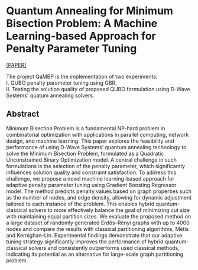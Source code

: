 # Quantum Annealing for Minimum Bisection Problem: A Machine Learning-based Approach for Penalty Parameter Tuning
[[PAPER]]() 

The project QaMBP is the implementation of two experiments: <br>
I. QUBO penalty parameter tuning using GBR, <br>
II. Testing the solution quality of proposed QUBO formulation using D-Wave Systems' quatum annealing solvers.

## Abstract
Minimum Bisection Problem is a fundamental NP-hard problem in combinatorial optimization with applications in parallel computing, network design, and machine learning. This paper explores the feasibility and performance of using D-Wave Systems’ quantum annealing technology to solve the Minimum Bisection Problem, formulated as a Quadratic Unconstrained Binary Optimization model. A central challenge in such formulations is the selection of the penalty parameter, which significantly influences solution quality and constraint satisfaction.
To address this challenge, we propose a novel machine learning-based approach for adaptive penalty parameter tuning using Gradient Boosting Regressor model. The method predicts penalty values based on graph properties such as the number of nodes, and edge density, allowing for dynamic adjustment tailored to each instance of the problem. This enables hybrid quantum-classical solvers to more effectively balance the goal of minimizing cut size with maintaining equal partition sizes.
We evaluate the proposed method on a large dataset of randomly generated Erdős–Rényi graphs with up to 4000 nodes and compare the results with classical partitioning algorithms, Metis and Kernighan–Lin. Experimental findings demonstrate that our adaptive tuning strategy significantly improves the performance of hybrid quantum-classical solvers and consistently outperforms used classical methods, indicating its potential as an alternative for large-scale graph partitioning problem.
